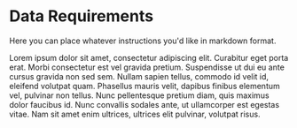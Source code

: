 # Data Requirements

Here you can place whatever instructions you'd like in markdown format.

Lorem ipsum dolor sit amet, consectetur adipiscing elit. Curabitur eget porta erat. Morbi consectetur est vel gravida pretium. Suspendisse ut dui eu ante cursus gravida non sed sem. Nullam sapien tellus, commodo id velit id, eleifend volutpat quam. Phasellus mauris velit, dapibus finibus elementum vel, pulvinar non tellus. Nunc pellentesque pretium diam, quis maximus dolor faucibus id. Nunc convallis sodales ante, ut ullamcorper est egestas vitae. Nam sit amet enim ultrices, ultrices elit pulvinar, volutpat risus.
